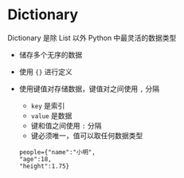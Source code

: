 # Dictionary

Dictionary 是除 List 以外 Python 中最灵活的数据类型

- 储存多个无序的数据
- 使用 `{}` 进行定义
- 使用键值对存储数据，键值对之间使用 `,` 分隔
  - `key` 是索引
  - `value` 是数据
  - 键和值之间使用 `:` 分隔
  - 键必须唯一，值可以取任何数据类型

  ```
  people={"name":"小明",
  "age":18,
  "height":1.75}
  ```
